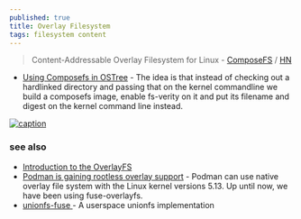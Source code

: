 ```yaml
---
published: true
title: Overlay Filesystem
tags: filesystem content
---
```

> Content-Addressable Overlay Filesystem for Linux - [ComposeFS](https://github.com/containers/composefs) / [HN](https://news.ycombinator.com/item?id=34524651)

- [Using Composefs in OSTree](https://blogs.gnome.org/alexl/2022/06/02/using-composefs-in-ostree/) - The idea is that instead of checking out a hardlinked directory and passing that on the kernel commandline we build a composefs image, enable fs-verity on it and put its filename and digest on the kernel command line instead.

[![caption](https://linuxconfig.org/wp-content/uploads/2022/09/01-introduction-to-the-overlayfs.png)](https://linuxconfig.org/introduction-to-the-overlayfs)

### see also
- [Introduction to the OverlayFS](https://linuxconfig.org/introduction-to-the-overlayfs)
- [Podman is gaining rootless overlay support](https://www.redhat.com/sysadmin/podman-rootless-overlay) - Podman can use native overlay file system with the Linux kernel versions 5.13. Up until now, we have been using fuse-overlayfs.
- [ unionfs-fuse ](https://manpages.ubuntu.com/manpages/trusty/man8/unionfs-fuse.8.html) - A userspace unionfs implementation
